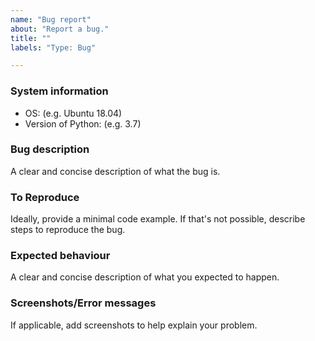 ```yaml
---
name: "Bug report"
about: "Report a bug."
title: ""
labels: "Type: Bug"

---
```


### System information

  - OS: (e.g. Ubuntu 18.04)
  - Version of Python: (e.g. 3.7)

<!-- We don't have releases yet :(
  - Version of this package (e.g. econsa 0.01)
 -->

### Bug description

A clear and concise description of what the bug is.

### To Reproduce

Ideally, provide a minimal code example. If that's not possible, describe steps to reproduce the bug.

### Expected behaviour

A clear and concise description of what you expected to happen.

### Screenshots/Error messages

If applicable, add screenshots to help explain your problem.
